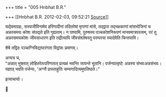 +++
title = "005 Hnbhat B.R."

+++
[[Hnbhat B.R.	2012-02-03, 09:52:21 [Source](https://groups.google.com/g/bvparishat/c/DEOe9pwwVZc)]]



यद्येवमाग्रहः, सस्यजीविनामेव हरिणादीनां तदितरेषां मृगाणां मांसे, तद्द्वारा तद्भक्षकाणां मांसभोजिनां च अन्नरसमयः कोशः संपद्यते इति गृह्यताम्। न पश्यामि, पुरुषस्य पञ्चकोशनिरूपणं मानवमात्रपरत्वम्, परं तु अन्नरसमयकोशः जीवसाधारण इति तद्रीत्यापि जीवसंश्लेषस्तु परम्परया स्यादेवेति चिन्तयामि।

  

शेषे तद्विदः पञ्चाग्निविद्यापारंगता विद्वांसः प्रमाणम्।  



अन्यत्र च,  
"अन्नात् भुक्तात् लोहितरेतःपरिणतात् प्रत्यक्षं भवन्ति जायन्ते भूतानि। पर्जन्यात्वृष्टेः अन्नस्य संभवःअन्नसंभवः। यज्ञात् भवति पर्जन्यः, 'अग्नौ प्रास्ताहुतिः सम्यगादित्यमुपतिष्ठते।"  

  

इत्याचार्याः।



